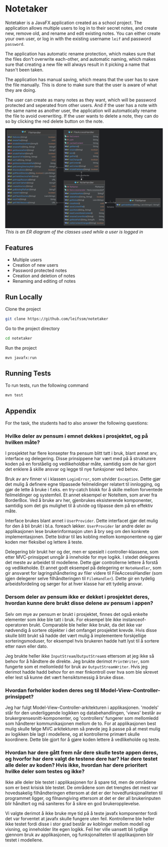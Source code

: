 
# Notetaker

Notetaker is a JavaFX application created as a school project. The application allows multiple users to log in to their secret notes, and create new, remove old, and rename and edit existing notes. You can either create your own user, or log in with the existing username `leif` and password `password`.

The application has automatic rename protection, which makes sure that the files don't overwrite each-other, and automatic naming, which makes sure that creating a new file will always result in it picking a name that hasn't been taken.

The application has manual saving, which means that the user has to save the file manually. This is done to make sure that the user is aware of what they are doing.

The user can create as many notes as they want, which will be password protected and seperated from other users. And if the user has a note with the same name as another user, the application will automatically rename the file to avoid overwriting. If the user wants to delete a note, they can do so by clicking the red delete button on the note.

![ER Diagram](er-diagram.png)
*This is an ER diagram of the classes used while a user is logged in*

## Features

- Multiple users
- Creation of new users
- Password protected notes
- Creation and deletion of notes
- Renaming and editing of notes

## Run Locally

Clone the project

```bash
git clone https://github.com/leifssm/notetaker
```

Go to the project directory

```bash
cd notetaker
```

Run the project

```bash
mvn javafx:run
```

## Running Tests

To run tests, run the following command

```bash
mvn test
```

## Appendix

For the task, the students had to also answer the following questions:

### Hvilke deler av pensum i emnet dekkes i prosjektet, og på hvilken måte?
I prosjektet har flere konsepter fra pensum blitt tatt i bruk, blant annet arv, interface og delegering. Disse prinsippene har vært med på å strukturere koden på en forståelig og vedlikeholdbar måte, samtidig som de har gjort det enklere å skille ansvar og legge til nye funksjoner ved behov.

Bruk av arv finner vi i klassen `LoginError`, som utvider `Exception`. Dette gjør det mulig å definere egne tilpassede feilmeldinger relatert til innlogging, og gjør de lette å bruke i f.eks. en try-catch blokk for å skille mellom forventede feilmeldinger og systemfeil. Et annet eksempel er NoteItem, som arver fra BorderBox. Ved å bruke arv her, gjenbrukes eksisterende komponenter, samtidig som det gis mulighet til å utvide og tilpasse dem på en effektiv måte.

Interface brukes blant annet i `UserProvider`. Dette interfacet gjør det mulig for den å bli brukt i bl.a. foreach løkker. `UserProvider` lar andre deler av applikasjonen lese brukerinformasjon uten å bry seg om den konkrete implementasjonen. Dette bidrar til løs kobling mellom komponentene og gjør koden mer fleksibel og lettere å teste.

Delegering blir brukt her og der, men er spesielt i controller-klassene, som etter MVC-prinsippet unngår å inneholde for mye logikk. I stedet delegeres det meste av arbeidet til modellene. Dette gjør controllerne lettere å forstå og vedlikeholde. Et annet godt eksempel på delegering er `NoteHandler`, som gir ansvaret for lagringshåndtering av filer videre til FileAccessHandler (som igjen delegerer selve filhåndteringen til `FileHandler`). Dette gir en tydelig arbeidsfordeling og sørger for at hver klasse har ett tydelig ansvar.

### Dersom deler av pensum ikke er dekket i prosjektet deres, hvordan kunne dere brukt disse delene av pensum i appen?

Selv om mye av pensum er brukt i prosjektet, finnes det også enkelte elementer som ikke ble tatt i bruk. For eksempel ble ikke instanceof-operatoren brukt. Comparable ble heller ikke brukt, da det ikke var nødvendig å sortere objekter i det omfanget prosjektet krevde. Hvis disse skulle blitt brukt så hadde det vært mulig å implementere forskjellige sorteringsmoduser, for eksempel hvis brukeren hadde hatt lyst til å sortere etter navn eller dato. 

Jeg brukte heller ikke `InputStream`/`OutputStream`s ettersom at jeg ikke så behov for å håndtere de direkte. Jeg brukte derimot `PrintWriter`, som fungerte som et mellomledd for bruk av `OutputStreamWriter`. Hvis jeg derimot hadde hadd behov for en mer finkontroll over hva som ble skrevet eller lest så kunne det vært hensiktsmessig å bruke disse.

### Hvordan forholder koden deres seg til Model-View-Controller-prinsippet?

Jeg har fulgt Model-View-Controller-arkitekturen i applikasjonen. 'models' står for den underliggende logikken og databehandlingen, 'views' består av brukergrensesnitt-komponenter, og 'controllers' fungerer som mellomledd som håndterer kommunikasjonen mellom de to. For at applikasjonen best mulig skulle følge MVC arkitekturen så  prøvde jeg å passe på at mest mulig av logikken ble lagt i modellene, og at kontrollerne primært skulle koordinere. Dette ble gjort for å gjøre koden lettere å vedlikeholde og teste.


### Hvordan har dere gått frem når dere skulle teste appen deres, og hvorfor har dere valgt de testene dere har? Har dere testet alle deler av koden? Hvis ikke, hvordan har dere prioritert hvilke deler som testes og ikke?

Ikke alle deler ble testet i applikasjonen for å spare tid, men de områdene som er best krisisk ble testet. De områdene som det trengtes det mest var hovedsakelig filhåndteringen ettersom at det er der hovedfunksjonaliteten til programmet ligger, og filnavngiving ettersom at det er der all brukerinputen blir håndtert og må saniteres for å sikre en god brukeropplevelse.

Vi valgte derimot å ikke bruke mye tid på å teste javafx komponenter fordi det var forventet at javafx skulle fungere uten feil. Kontrollerne ble heller ikke testet fordi disse i stor grad består av koblinger mellom modell og visning, og inneholder lite egen logikk. Feil her ville uansett bli tydlige gjennom bruk av applikasjonen, og funksjonaliteten til applikasjonen blir testet i modellene.